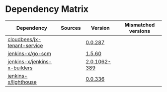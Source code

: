 # Dependency Matrix

Dependency | Sources | Version | Mismatched versions
---------- | ------- | ------- | -------------------
[cloudbees/jx-tenant-service](https://github.com/cloudbees/jx-tenant-service) |  | [0.0.287](https://github.com/cloudbees/jx-tenant-service/releases/tag/v0.0.287) | 
[jenkins-x/go-scm](https://github.com/jenkins-x/go-scm) |  | [1.5.60]() | 
[jenkins-x/jenkins-x-builders](https://github.com/jenkins-x/jenkins-x-builders) |  | [2.0.1062-389]() | 
[jenkins-x/lighthouse](https://github.com/jenkins-x/lighthouse) |  | [0.0.336]() | 
